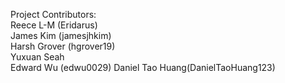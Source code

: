 Project Contributors:   
Reece L-M (Eridarus)  
James Kim (jamesjhkim)  
Harsh Grover (hgrover19)  
Yuxuan Seah  
Edward Wu (edwu0029)
Daniel Tao Huang(DanielTaoHuang123)
